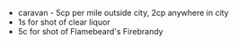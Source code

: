 - caravan - 5cp per mile outside city, 2cp anywhere in city
- 1s for shot of clear liquor
- 5c for shot of Flamebeard's Firebrandy